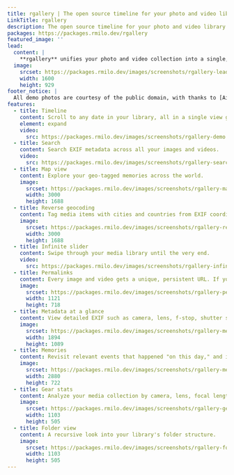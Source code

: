 ```yaml
---
title: rgallery | The open source timeline for your photo and video library.
LinkTitle: rgallery
description: The open source timeline for your photo and video library.
packages: https://packages.rmilo.dev/rgallery
featured_image: ''
lead:
  content: |
    **rgallery** unifies your photo and video collection into a single, elegant web interface—complete with a timeline view, memories, favorites, folders, EXIF metadata, map view, and more.
  image:
    srcset: https://packages.rmilo.dev/images/screenshots/rgallery-lead-2-800.png 800w, https://packages.rmilo.dev/images/screenshots/rgallery-lead-2-1600.png 1600w
    width: 1600
    height: 929
footer_notice: |
  All demo photos are courtesy of the public domain, with thanks to [Airman Magazine](https://www.flickr.com/photos/69397399@N07), the [National Park Service – Alaska Region](https://www.flickr.com/alaskanps), [Glacier National Park](https://www.flickr.com/glaciernps), [Grand Canyon National Park](https://www.flickr.com/photos/grand_canyon_nps), [Idaho Fish and Game](https://www.flickr.com/photos/idfg/), [NASA Johnson](https://www.flickr.com/photos/nasa2explore/), and [Yellowstone National Park](https://www.flickr.com/photos/yellowstonenps/) for making these images publicly available.
features:
  - title: Timeline
    content: Scroll to any date in your library, all in a single view grouped by day. Filter or search by folder, tag, camera, lens, and more.
    element: expand
    video:
      src: https://packages.rmilo.dev/images/screenshots/rgallery-demo.mp4
  - title: Search
    content: Search EXIF metadata across all your images and videos.
    video:
      src: https://packages.rmilo.dev/images/screenshots/rgallery-search.mp4
  - title: Map view
    content: Explore your geo-tagged memories across the world.
    image:
      srcset: https://packages.rmilo.dev/images/screenshots/rgallery-map-1-800.png 800w, https://packages.rmilo.dev/images/screenshots/rgallery-map-1-1600.png 1600w
      width: 3000
      height: 1688
  - title: Reverse geocoding
    content: Tag media items with cities and countries from EXIF coordinates without external API calls over the internet.
    image:
      srcset: https://packages.rmilo.dev/images/screenshots/rgallery-reverse-geocode.png 1418w
      width: 3000
      height: 1688
  - title: Infinite slider
    content: Swipe through your media library until the very end.
    video:
      src: https://packages.rmilo.dev/images/screenshots/rgallery-infinite-slider.mp4
  - title: Permalinks
    content: Every image and video gets a unique, persistent URL. If you update your image, the link remains the same.
    image:
      srcset: https://packages.rmilo.dev/images/screenshots/rgallery-permalink.png 1121w
      width: 1121
      height: 718
  - title: Metadata at a glance
    content: View detailed EXIF such as camera, lens, f-stop, shutter speed, focal length and more for all media items.
    image:
      srcset: https://packages.rmilo.dev/images/screenshots/rgallery-metadata.png 1894w
      width: 1894
      height: 1089
  - title: Memories
    content: Revisit relevant events that happened "on this day," and instantly scroll to that date on your timeline.
    image:
      srcset: https://packages.rmilo.dev/images/screenshots/rgallery-memories.png
      width: 2880
      height: 722
  - title: Gear stats
    content: Analyze your media collection by camera, lens, focal length, and more.
    image:
      srcset: https://packages.rmilo.dev/images/screenshots/rgallery-gear-stats.png 1103w
      width: 1103
      height: 505
  - title: Folder view
    content: A recursive look into your library's folder structure.
    image:
      srcset: https://packages.rmilo.dev/images/screenshots/rgallery-folder-view.png 2357w
      width: 1103
      height: 505
---
```

